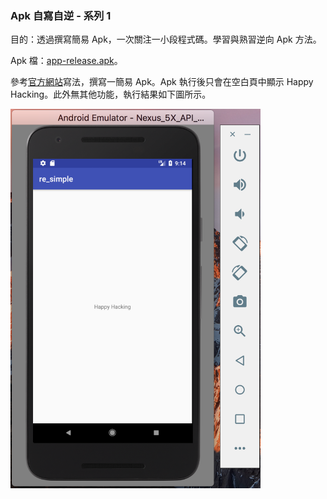 ### Apk 自寫自逆 - 系列 1

目的：透過撰寫簡易 Apk，一次關注一小段程式碼。學習與熟習逆向 Apk 方法。

Apk 檔：[app-release.apk](app-release.apk)。

參考[官方網站](https://developer.android.com/training/basics/firstapp/index.html)寫法，撰寫一簡易 Apk。Apk 執行後只會在空白頁中顯示 Happy Hacking。此外無其他功能，執行結果如下圖所示。

<img src="app_run.png" width="400">